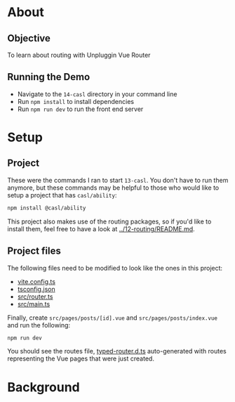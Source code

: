 # About
## Objective
To learn about routing with Unpluggin Vue Router

## Running the Demo
- Navigate to the `14-casl` directory in your command line
- Run `npm install` to install dependencies
- Run `npm run dev` to run the front end server

# Setup
## Project
These were the commands I ran to start `13-casl`. You don't have to run them anymore, but these commands may be helpful to those who would like to setup a project that has `casl/ability`:

```bash
npm install @casl/ability
```

This project also makes use of the routing packages, so if you'd like to install them, feel free to have a look at [../12-routing/README.md](./../12-routing/README.md).

## Project files
The following files need to be modified to look like the ones in this project:
- [vite.config.ts](./vite.config.ts)
- [tsconfig.json](./tsconfig.json)
- [src/router.ts](./src/router.ts)
- [src/main.ts](./src/main.ts)

Finally, create `src/pages/posts/[id].vue` and `src/pages/posts/index.vue` and run the following:
```bash
npm run dev
```

You should see the routes file, [typed-router.d.ts](./typed-router.d.ts) auto-generated with routes representing the Vue pages that were just created.

# Background
